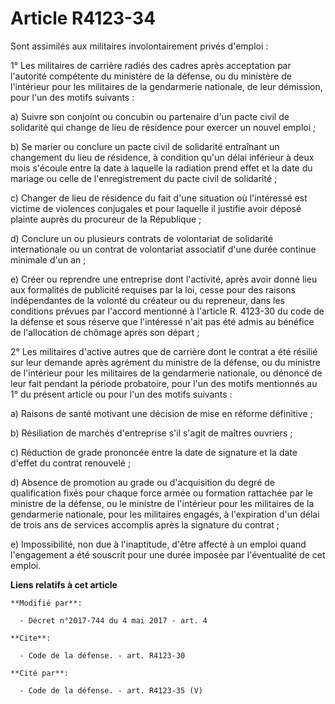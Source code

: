 # Article R4123-34

Sont assimilés aux militaires involontairement privés d'emploi :

1° Les militaires de carrière radiés des cadres après acceptation par l'autorité compétente du ministère de la défense, ou du
ministère de l'intérieur pour les militaires de la gendarmerie nationale, de leur démission, pour l'un des motifs suivants :

a) Suivre son conjoint ou concubin ou partenaire d'un pacte civil de solidarité qui change de lieu de résidence pour exercer
un nouvel emploi ;

b) Se marier ou conclure un pacte civil de solidarité entraînant un changement du lieu de résidence, à condition qu'un délai
inférieur à deux mois s'écoule entre la date à laquelle la radiation prend effet et la date du mariage ou celle de
l'enregistrement du pacte civil de solidarité ;

c) Changer de lieu de résidence du fait d'une situation où l'intéressé est victime de violences conjugales et pour laquelle
il justifie avoir déposé plainte auprès du procureur de la République ;

d) Conclure un ou plusieurs contrats de volontariat de solidarité internationale ou un contrat de volontariat associatif
d'une durée continue minimale d'un an ;

e) Créer ou reprendre une entreprise dont l'activité, après avoir donné lieu aux formalités de publicité requises par la loi,
cesse pour des raisons indépendantes de la volonté du créateur ou du repreneur, dans les conditions prévues par l'accord
mentionné à l'article R. 4123-30 du code de la défense et sous réserve que l'intéressé n'ait pas été admis au bénéfice de
l'allocation de chômage après son départ ;

2° Les militaires d'active autres que de carrière dont le contrat a été résilié sur leur demande après agrément du ministre
de la défense, ou du ministre de l'intérieur pour les militaires de la gendarmerie nationale, ou dénoncé de leur fait pendant
la période probatoire, pour l'un des motifs mentionnés au 1° du présent article ou pour l'un des motifs suivants :

a) Raisons de santé motivant une décision de mise en réforme définitive ;

b) Résiliation de marchés d'entreprise s'il s'agit de maîtres ouvriers ;

c) Réduction de grade prononcée entre la date de signature et la date d'effet du contrat renouvelé ;

d) Absence de promotion au grade ou d'acquisition du degré de qualification fixés pour chaque force armée ou formation
rattachée par le ministre de la défense, ou le ministre de l'intérieur pour les militaires de la gendarmerie nationale, pour
les militaires engagés, à l'expiration d'un délai de trois ans de services accomplis après la signature du contrat ;

e) Impossibilité, non due à l'inaptitude, d'être affecté à un emploi quand l'engagement a été souscrit pour une durée imposée
par l'éventualité de cet emploi.

**Liens relatifs à cet article**

	**Modifié par**:

	  - Décret n°2017-744 du 4 mai 2017 - art. 4

	**Cite**:

	  - Code de la défense. - art. R4123-30

	**Cité par**:

	  - Code de la défense. - art. R4123-35 (V)
